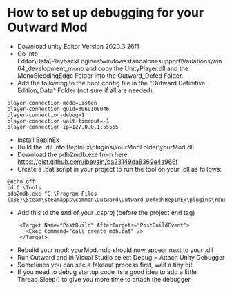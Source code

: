 # How to set up debugging for your Outward Mod

* Download unity Editor Version 2020.3.26f1
* Go into Editor\Data\PlaybackEngines\windowsstandalonesupport\Variations\win64_development_mono and copy the UnityPlayer.dll and the MonoBleedingEdge Folder into the Outward_Defed Folder.
* Add the following to the boot.config file in the "Outward Definitive Edition_Data" Folder (not sure if all are needed):
```
player-connection-mode=Listen
player-connection-guid=3060108046
player-connection-debug=1
player-connection-wait-timeout=-1
player-connection-ip=127.0.0.1:55555
```
* Install BepInEx
* Build the .dll into BepInEx\plugins\YourModFolder\yourMod.dll
* Download the pdb2mdb.exe from here: https://gist.github.com/jbevain/ba23149da8369e4a966f
* Create a .bat script in your project to run the tool on your .dll as follows:
```
@echo off
cd C:\Tools
pdb2mdb.exe "C:\Program Files (x86)\Steam\steamapps\common\Outward\Outward_Defed\BepInEx\plugins\YourModFolder\yourMod.dll"
```
* Add this to the end of your .csproj (before the project end tag)
```
	<Target Name="PostBuild" AfterTargets="PostBuildEvent">
	  <Exec Command="call create_mdb.bat" />
	</Target>
```
* Rebuild your mod: yourMod.mdb should now appear next to your .dll
* Run Outward and in Visual Studio select Debug > Attach Unity Debugger
 * Sometimes you can see a fakeout process first, wait a tiny bit.
 * If you need to debug startup code its a good idea to add a little Thread.Sleep() to give you more time to attach the debugger.
